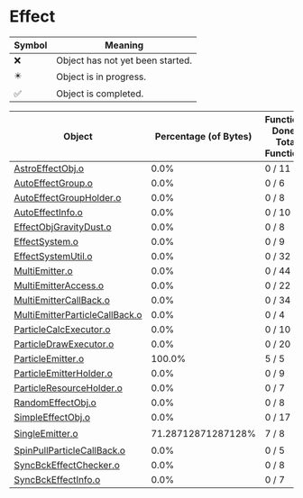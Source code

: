 # Effect
| Symbol | Meaning 
| ------------- | ------------- 
| :x: | Object has not yet been started. 
| :eight_pointed_black_star: | Object is in progress. 
| :white_check_mark: | Object is completed. 


| Object | Percentage (of Bytes) | Functions Done / Total Functions | Percentage (Functions) | Status 
| ------------- | ------------- | ------------- | ------------- | ------------- 
| [AstroEffectObj.o](https://github.com/shibbo/Petari/blob/master/docs/lib/Effect/AstroEffectObj.md) | 0.0% | 0 / 11 | 0.0% | :x: 
| [AutoEffectGroup.o](https://github.com/shibbo/Petari/blob/master/docs/lib/Effect/AutoEffectGroup.md) | 0.0% | 0 / 6 | 0.0% | :x: 
| [AutoEffectGroupHolder.o](https://github.com/shibbo/Petari/blob/master/docs/lib/Effect/AutoEffectGroupHolder.md) | 0.0% | 0 / 8 | 0.0% | :x: 
| [AutoEffectInfo.o](https://github.com/shibbo/Petari/blob/master/docs/lib/Effect/AutoEffectInfo.md) | 0.0% | 0 / 10 | 0.0% | :x: 
| [EffectObjGravityDust.o](https://github.com/shibbo/Petari/blob/master/docs/lib/Effect/EffectObjGravityDust.md) | 0.0% | 0 / 8 | 0.0% | :x: 
| [EffectSystem.o](https://github.com/shibbo/Petari/blob/master/docs/lib/Effect/EffectSystem.md) | 0.0% | 0 / 9 | 0.0% | :x: 
| [EffectSystemUtil.o](https://github.com/shibbo/Petari/blob/master/docs/lib/Effect/EffectSystemUtil.md) | 0.0% | 0 / 32 | 0.0% | :x: 
| [MultiEmitter.o](https://github.com/shibbo/Petari/blob/master/docs/lib/Effect/MultiEmitter.md) | 0.0% | 0 / 44 | 0.0% | :x: 
| [MultiEmitterAccess.o](https://github.com/shibbo/Petari/blob/master/docs/lib/Effect/MultiEmitterAccess.md) | 0.0% | 0 / 22 | 0.0% | :x: 
| [MultiEmitterCallBack.o](https://github.com/shibbo/Petari/blob/master/docs/lib/Effect/MultiEmitterCallBack.md) | 0.0% | 0 / 34 | 0.0% | :x: 
| [MultiEmitterParticleCallBack.o](https://github.com/shibbo/Petari/blob/master/docs/lib/Effect/MultiEmitterParticleCallBack.md) | 0.0% | 0 / 4 | 0.0% | :x: 
| [ParticleCalcExecutor.o](https://github.com/shibbo/Petari/blob/master/docs/lib/Effect/ParticleCalcExecutor.md) | 0.0% | 0 / 10 | 0.0% | :x: 
| [ParticleDrawExecutor.o](https://github.com/shibbo/Petari/blob/master/docs/lib/Effect/ParticleDrawExecutor.md) | 0.0% | 0 / 20 | 0.0% | :x: 
| [ParticleEmitter.o](https://github.com/shibbo/Petari/blob/master/docs/lib/Effect/ParticleEmitter.md) | 100.0% | 5 / 5 | 100.0% | :white_check_mark: 
| [ParticleEmitterHolder.o](https://github.com/shibbo/Petari/blob/master/docs/lib/Effect/ParticleEmitterHolder.md) | 0.0% | 0 / 9 | 0.0% | :x: 
| [ParticleResourceHolder.o](https://github.com/shibbo/Petari/blob/master/docs/lib/Effect/ParticleResourceHolder.md) | 0.0% | 0 / 7 | 0.0% | :x: 
| [RandomEffectObj.o](https://github.com/shibbo/Petari/blob/master/docs/lib/Effect/RandomEffectObj.md) | 0.0% | 0 / 8 | 0.0% | :x: 
| [SimpleEffectObj.o](https://github.com/shibbo/Petari/blob/master/docs/lib/Effect/SimpleEffectObj.md) | 0.0% | 0 / 17 | 0.0% | :x: 
| [SingleEmitter.o](https://github.com/shibbo/Petari/blob/master/docs/lib/Effect/SingleEmitter.md) | 71.28712871287128% | 7 / 8 | 87.5% | :eight_pointed_black_star: 
| [SpinPullParticleCallBack.o](https://github.com/shibbo/Petari/blob/master/docs/lib/Effect/SpinPullParticleCallBack.md) | 0.0% | 0 / 5 | 0.0% | :x: 
| [SyncBckEffectChecker.o](https://github.com/shibbo/Petari/blob/master/docs/lib/Effect/SyncBckEffectChecker.md) | 0.0% | 0 / 8 | 0.0% | :x: 
| [SyncBckEffectInfo.o](https://github.com/shibbo/Petari/blob/master/docs/lib/Effect/SyncBckEffectInfo.md) | 0.0% | 0 / 7 | 0.0% | :x: 
